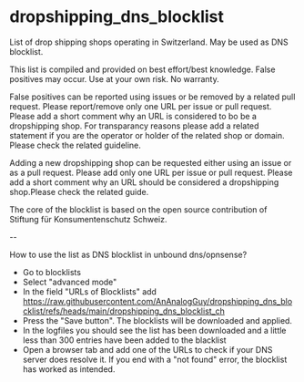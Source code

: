 # dropshipping_dns_blocklist

List of drop shipping shops operating in Switzerland. May be used as DNS blocklist.

This list is compiled and provided on best effort/best knowledge. False positives may occur. Use at your own risk. No warranty. 

False positives can be reported using issues or be removed by a related pull request. Please report/remove only one URL per issue or pull request. Please add a short comment why an URL is considered to bo be a dropshipping shop. For transparancy reasons please add a related statement if you are the operator or holder of the related shop or domain. Please check the related guideline. 

Adding a new dropshipping shop can be requested either using an issue or as a pull request. Please add only one URL per issue or pull request. Please add a short comment why an URL should be considered a dropshipping shop.Please check the related guide.

The core of the blocklist is based on the open source contribution of Stiftung für Konsumentenschutz Schweiz. 


--

How to use the list as DNS blocklist in unbound dns/opnsense?
- Go to blocklists
- Select "advanced mode"
- In the field "URLs of Blocklists" add https://raw.githubusercontent.com/AnAnalogGuy/dropshipping_dns_blocklist/refs/heads/main/dropshipping_dns_blocklist_ch
- Press the "Save button". The blocklists will be downloaded and applied.
- In the logfiles you should see the list has been downloaded and a little less than 300 entries have been added to the blacklist
- Open a browser tab and add one of the URLs to check if your DNS server does resolve it. If you end with a "not found" error, the blocklist has worked as intended.
